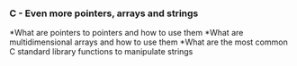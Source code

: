 ### C - Even more pointers, arrays and strings
*What are pointers to pointers and how to use them
*What are multidimensional arrays and how to use them
*What are the most common C standard library functions to manipulate strings
